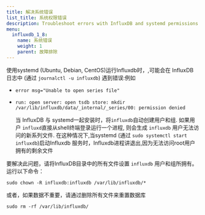 ```yaml
---
title: 解决系统错误
list_title: 系统权限错误
description: Troubleshoot errors with InfluxDB and systemd permissions
menu:
  influxdb_1_8:
    name: 系统错误
    weight: 1
    parent: 故障排除
---
```


使用systemd (Ubuntu, Debian, CentOS)运行Influxdb时，,可能会在 InfluxDB 日志中 (通过 `journalctl -u influxdb`) 遇到错误:例如

- `error msg="Unable to open series file"`

- `run: open server: open tsdb store: mkdir /var/lib/influxdb/data/_internal/_series/00: permission denied`

  当 InfluxDB 与 systemd一起安装时，将`influxdb`自动创建用户和组.
  如果用户 `influxd`直接从shell终端登录运行一个进程, 则会生成 `influxdb` 用户无法访问的新系列文件.
  在这种情况下,当systemd   (通过 `sudo systemctl start influxdb`)启动Influxdb 服务时，Influxdb进程讲退出,因为无法访问root用户拥有的剩余文件

要解决此问题，请将InfluxDB目录中的所有文件设置 `influxdb` 用户和组所拥有。运行以下命令：

```
sudo chown -R influxdb:influxdb /var/lib/influxdb/*
```

或者，如果数据不重要，请通过删除所有文件来重置数据库

```
sudo rm -rf /var/lib/influxdb/
```
